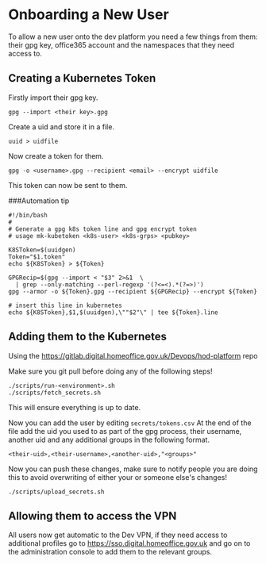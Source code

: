 # Onboarding a New User

To allow a new user onto the dev platform you need a few things from them: their gpg key, office365 account and the namespaces that they need access to.

## Creating a Kubernetes Token
Firstly import their gpg key.
```
gpg --import <their key>.gpg
```
Create a uid and store it in a file.
```
uuid > uidfile
```
Now create a token for them.
```
gpg -o <username>.gpg --recipient <email> --encrypt uidfile
```
This token can now be sent to them.

###Automation tip

```
#!/bin/bash
#
# Generate a gpg k8s token line and gpg encrypt token
# usage mk-kubetoken <k8s-user> <k8s-grps> <pubkey>

K8SToken=$(uuidgen)
Token="$1.token"
echo ${K8SToken} > ${Token}

GPGRecip=$(gpg --import < "$3" 2>&1  \
  | grep --only-matching --perl-regexp '(?<=<).*(?=>)')    
gpg --armor -o ${Token}.gpg --recipient ${GPGRecip} --encrypt ${Token}

# insert this line in kubernetes
echo ${K8SToken},$1,$(uuidgen),\""$2"\" | tee ${Token}.line
```



## Adding them to the Kubernetes
Using the https://gitlab.digital.homeoffice.gov.uk/Devops/hod-platform repo

Make sure you git pull before doing any of the following steps!

```
./scripts/run-<environment>.sh
./scripts/fetch_secrets.sh
```
This will ensure everything is up to date.

Now you can add the user by editing `secrets/tokens.csv`
At the end of the file add the uid you used to as part of the gpg process, their username, another uid and any additional groups in the following format.
```
<their-uid>,<their-username>,<another-uid>,"<groups>"
```
Now you can push these changes, make sure to notify people you are doing this to avoid overwriting of either your or someone else's changes!
```
./scripts/upload_secrets.sh
```
## Allowing them to access the VPN
All users now get automatic to the Dev VPN, if they need access to additional profiles go to https://sso.digital.homeoffice.gov.uk and go on to the administration console to add them to the relevant groups.
